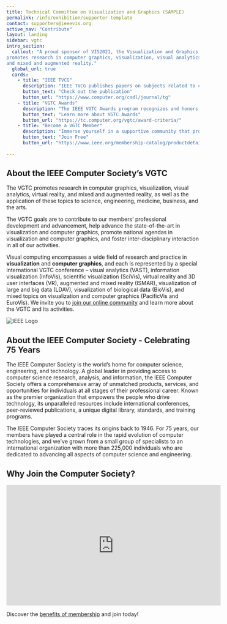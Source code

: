 ```yaml
---
title: Technical Committee on Visualization and Graphics (SAMPLE)
permalink: /info/exhibition/supporter-template
contact: supporters@ieeevis.org
active_nav: "Contribute"
layout: landing
sidebar: vgtc
intro_section:
  callout: "A proud sponsor of VIS2021, the Visualization and Graphics TC (VGTC)
promotes research in computer graphics, visualization, visual analytics, virtual reality,
and mixed and augmented reality."
  global_url: true
  cards:
    - title: "IEEE TVCG"
      description: "IEEE TVCG publishes papers on subjects related to computer graphics, information and scientific visualization, visual analytics, virtual and augmented reality, focusing on theory and algorithms."
      button_text: "Check out the publication"
      button_url: "https://www.computer.org/csdl/journal/tg"
    - title: "VGTC Awards"
      description: "The IEEE VGTC Awards program recognizes and honors individuals who have made a significant contribution to the community through their research and/or service. "
      button_text: "Learn more about VGTC Awards"
      button_url: "https://tc.computer.org/vgtc/award-criteria/"
    - title: "Become a VGTC Member"
      description: "Immerse yourself in a supportive community that promotes and advances research in the field and topic areas of Visualization and Graphics by signing up as a member of the VGTC."
      button_text: "Join Free"
      button_url: "https://www.ieee.org/membership-catalog/productdetail/showProductDetailPage.html?product=CMYVG731&N=4294925450+4294925448&tcType=Computer%20Society&searchResults=Y"
    
---
```


 

## About the IEEE Computer Society’s VGTC

The VGTC promotes research in computer graphics, visualization, visual analytics, virtual reality, and mixed and augmented reality, as well as the application of these topics to science, engineering, medicine, business, and the arts. 

The VGTC goals are to contribute to our members’ professional development and advancement, help advance the state-of-the-art in visualization and computer graphics, promote national agendas in visualization and computer graphics, and foster inter-disciplinary interaction in all of our activities.

Visual computing encompasses a wide field of research and practice in **visualization** and **computer graphics**, and each is represented by a special international VGTC conference – visual analytics (VAST), information visualization (InfoVis), scientific visualization (SciVis), virtual reality and 3D user interfaces (VR), augmented and mixed reality (ISMAR), visualization of large and big data (LDAV), visualization of biological data (BioVis), and mixed topics on visualization and computer graphics (PacificVis and EuroVis).
We invite you to [join our online community](https://www.ieee.org/membership-catalog/productdetail/showProductDetailPage.html?product=CMYVG731&N=4294925450+4294925448&tcType=Computer%20Society&searchResults=Y) and learn more about the VGTC and its activities.

![IEEE Logo](../../assets/supporters/ieee.png)
## About the IEEE Computer Society - Celebrating 75 Years

The IEEE Computer Society is the world’s home for computer science, engineering, and technology. A global leader in providing access to computer science research, analysis, and information, the IEEE Computer Society offers a comprehensive array of unmatched products, services, and opportunities for individuals at all stages of their professional career. Known as the premier organization that empowers the people who drive technology, its unparalleled resources include international conferences, peer-reviewed publications, a unique digital library, standards, and training programs. 

The IEEE Computer Society traces its origins back to 1946. For 75 years, our members have played a central role in the rapid evolution of computer technologies, and we've grown from a small group of specialists to an international organization with more than 225,000 individuals who are dedicated to advancing all aspects of computer science and engineering.


## Why Join the Computer Society?

<iframe width="560" height="315" src="https://www.youtube.com/embed/oM5mcBtpLeE" title="YouTube video player" frameborder="0" allow="accelerometer; autoplay; clipboard-write; encrypted-media; gyroscope; picture-in-picture" allowfullscreen></iframe>

Discover the [benefits of membership](https://www.computer.org/membership) and join today!

